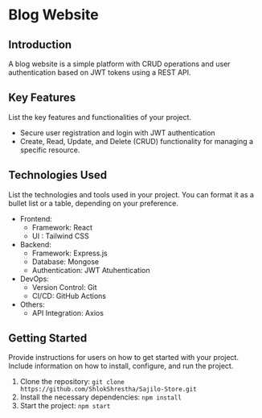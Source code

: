 # Blog Website

## Introduction
A blog website is a simple platform with CRUD operations and user authentication based on JWT tokens using a REST API.

## Key Features
List the key features and functionalities of your project.

- Secure user registration and login with JWT authentication
- Create, Read, Update, and Delete (CRUD) functionality for managing a specific resource.

## Technologies Used
List the technologies and tools used in your project. You can format it as a bullet list or a table, depending on your preference.

- Frontend:
  - Framework: React
  - UI : Tailwind CSS
- Backend:
  - Framework: Express.js
  - Database: Mongose
  - Authentication: JWT Atuhentication
- DevOps:
  - Version Control: Git
  - CI/CD: GitHub Actions
- Others:
  - API Integration: Axios

## Getting Started
Provide instructions for users on how to get started with your project. Include information on how to install, configure, and run the project.

1. Clone the repository: `git clone https://github.com/ShlokShrestha/Sajilo-Store.git`
2. Install the necessary dependencies: `npm install`
3. Start the project: `npm start`
